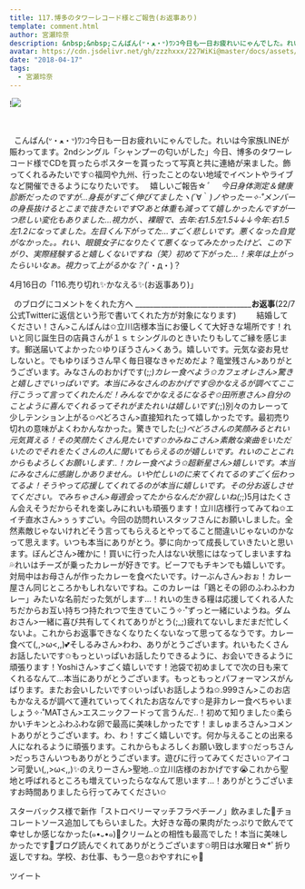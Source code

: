 ```yaml
---
title: 117.博多のタワーレコード様とご報告(お返事あり)
template: comment.html
author: 宮瀬玲奈
description: &nbsp;&nbsp;こんばん(ᐡ・ﻌ・ᐡ)ﾜﾝｺ今日も一日お疲れいにゃんでした。れいは今家族LINEが賑わってます。2ndシングル「シャンプーの匂いがした」今日、博多のタワーレコード様でCDを買ったらポスターを貰っ...
avatar: https://cdn.jsdelivr.net/gh/zzzhxxx/227WiKi@master/docs/assets/photo/avatar/reina.jpg
date: "2018-04-17"
tags:
  - 宮瀬玲奈
---
```


!![](https://cdn.jsdelivr.net/gh/227WiKi/227WiKi-image@master/blog-image/reina-2018-04-17_1.jpg)



 

 
こんばん(ᐡ・ﻌ・ᐡ)ﾜﾝｺ今日も一日お疲れいにゃんでした。れいは今家族LINEが賑わってます。2ndシングル「シャンプーの匂いがした」今日、博多のタワーレコード様でCDを買ったらポスターを貰ったって写真と共に連絡が来ました。飾ってくれるみたいです✩福岡や九州、行ったことのない地域でイベントやライブなど開催できるようになりたいです。
 
嬉しいご報告☆*ﾟ
 
 
今日身体測定＆健康診断だったのですが...身長がすごく伸びてましたヽ(*´∀｀*)ノやったー✧‧˚メンバーの身長抜けるとこまで抜きたいです♡あと体重も減ってて嬉しかったんですが一つ悲しい変化もありました...視力が、、裸眼で、去年:右1.5左1.5↓↓↓今年:右1.5左1.2になってました。左目くん下がってた...すごく悲しいです。悪くなった自覚がなかった。。れい、眼鏡女子になりたくて悪くなってみたかったけど、この下がり、実際経験すると嬉しくないですね（笑）初めて下がった…！来年は上がったらいいなぁ。視力って上がるかな？(*´・д・)？



4月16日の「116.売り切れ✨かなえる✨(お返事あり)」

 
のブログにコメントをくれた方へ
____________________________________________お返事____________(22/7公式Twitterに返信という形で書いてくれた方が対象になります)
 
 
 
 
結婚してください！さん>こんばんは✩立川店様本当にお優しくて大好きな場所です！れいと同じ誕生日の店員さんが１ｓｔシングルのときいたりもしてご縁を感じます。郵送届いてよかった✩ゆりぼうさん>くあう。嬉しいです。元気な姿お見せしないと。でもゆりぼうさん早く毎日寝なきゃだめだよ？竜堂残さん>ありがとうございます。みなさんのおかげです(;_;)カレー食べよう✩カフェオレさん>驚きと嬉しさでいっぱいです。本当にみなさんのおかげです😢かなえるが調べてここ行こうって言ってくれたんだ！みんなでかなえるになるぞ✩田所恵さん>自分のことように喜んでくれるってそれがまたれいは嬉しいです(;_;)別々のカレーって少しテンション上がる✩ぺどろさん>直接知れたって嬉しかったです。最初売り切れの意味がよくわかんなかった。驚きでした(;_;)ぺどろさんの笑顔みるとれい元気貰える！その笑顔たくさん見たいです✩かみねこさん>素敵な楽曲をいただいたのでそれをたくさんの人に聞いてもらえるのが嬉しいです。れいのことこれからもよろしくお願いします..！カレー食べよう✩超新星さん>嬉しいです。本当にみなさんに感謝しかありません。いや忙しいのに来てくれてるのすごく伝わってるよ！そうやって応援してくれてるのが本当に嬉しいです。その分お返しさせてください。でみちゃさん>毎週会ってたからなんだか寂しいね(;_;)5月はたくさん会えそうだからそれを楽しみにれいも頑張ります！立川店様行ってみてね✩エイチ直水さん>ぅぅすごい。今回の訪問れいスタッフさんにお願いしました。全然素敵じゃないけれどそう言ってもらえるとやってること間違いじゃないのかなって思えます。いつも本当にありがとう。夢に向かって成長していきたいと思います。ぼんどさん>確かに！買いに行った人はない状態にはなってしまいますね💦れいはチーズが乗ったカレーが好きです。ビーフでもチキンでも嬉しいです。対局中はお母さんが作ったカレーを食べたいです。けーぶんさん>おぉ！カレー屋さん同じところかもしれないですね。このカレーは「鶏とその卵のふわふわカレー」みたいな名前だった気がします…！れいの生きる糧は応援してくれる人たちだからお互い持ちつ持たれつで生きていこう✧‧˚ずっと一緒にいようね。ダムおさん>一緒に喜び共有してくれてありがとう(;_;)疲れてないしまだまだ忙しくないよ。これからお返事できなくなりたくないなって思ってるなうです。カレー食べて(,,>ω<,,)💕そしるみさん>わわ、ありがとうございます。れいもたくさんお話したいです✩もっといっぱいお話したりできるように、お会いできるように頑張ります！Yoshiさん>すごく嬉しいです！池袋で初めましてで次の日も来てくれるなんて...本当にありがとうございます。もっともっとパフォーマンスがんばります。またお会いしたいです✩いっぱいお話しようね✩.999さん>このお店もかなえるが調べて連れていってくれたお店なんです✩是非カレー食べちゃいましょう✧‧˚MATさん>エスニックフードって言うんだ..！初めて知りました✩柔らかいチキンとふわふわな卵で最高に美味しかったです！ましゅまろさん>コメントありがとうございます。わ、わ！すごく嬉しいです。何か与えることの出来る人になれるように頑張ります。これからもよろしくお願い致します✩だっちさん>だっちさんいつもありがとうございます。遊びに行ってみてください✩アイコン可愛い(,,>ω<,,)✨のえりーさん>聖地..✩立川店様のおかげです😭これから聖地と呼ばれるところも増えていったらななんて思います...！ありがとうございますお時間ありましたら行ってみてください✩

スターバックス様で新作「ストロベリーマッチフラペチーノ」飲みました💓チョコレートソース追加してもらいました。大好きな苺の果肉がたっぷりで飲んでて幸せしか感じなかった(๑•᎑•๑)💓クリームとの相性も最高でした！本当に美味しかったです💓ブログ読んでくれてありがとうございます✩明日は水曜日☆*ﾟ折り返しですね。学校、お仕事、もう一息✩おやすれにゃ💓




ツイート



